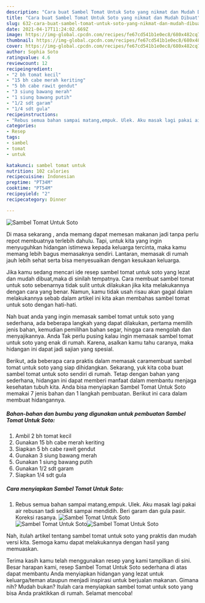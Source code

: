```yaml
---
description: "Cara buat Sambel Tomat Untuk Soto yang nikmat dan Mudah Dibuat"
title: "Cara buat Sambel Tomat Untuk Soto yang nikmat dan Mudah Dibuat"
slug: 632-cara-buat-sambel-tomat-untuk-soto-yang-nikmat-dan-mudah-dibuat
date: 2021-04-17T11:24:02.669Z
image: https://img-global.cpcdn.com/recipes/fe67cd541b1e0ec8/680x482cq70/sambel-tomat-untuk-soto-foto-resep-utama.jpg
thumbnail: https://img-global.cpcdn.com/recipes/fe67cd541b1e0ec8/680x482cq70/sambel-tomat-untuk-soto-foto-resep-utama.jpg
cover: https://img-global.cpcdn.com/recipes/fe67cd541b1e0ec8/680x482cq70/sambel-tomat-untuk-soto-foto-resep-utama.jpg
author: Sophia Soto
ratingvalue: 4.6
reviewcount: 12
recipeingredient:
- "2 bh tomat kecil"
- "15 bh cabe merah keriting"
- "5 bh cabe rawit gendut"
- "3 siung bawang merah"
- "1 siung bawang putih"
- "1/2 sdt garam"
- "1/4 sdt gula"
recipeinstructions:
- "Rebus semua bahan sampai matang,empuk. Ulek. Aku masak lagi pakai air rebusan tadi sedikit sampai mendidih. Beri garam dan gula pasir. Koreksi rasanya."
categories:
- Resep
tags:
- sambel
- tomat
- untuk

katakunci: sambel tomat untuk 
nutrition: 102 calories
recipecuisine: Indonesian
preptime: "PT34M"
cooktime: "PT54M"
recipeyield: "2"
recipecategory: Dinner

---
```



![Sambel Tomat Untuk Soto](https://img-global.cpcdn.com/recipes/fe67cd541b1e0ec8/680x482cq70/sambel-tomat-untuk-soto-foto-resep-utama.jpg)

Di masa  sekarang , anda memang dapat memesan makanan jadi tanpa perlu repot membuatnya terlebih dahulu. Tapi, untuk kita yang ingin menyuguhkan hidangan istimewa kepada keluarga tercinta, maka kamu memang lebih bagus memasaknya sendiri. Lantaran, memasak di rumah jauh lebih sehat serta bisa menyesuaikan dengan kesukaan keluarga.

Jika kamu sedang mencari ide resep sambel tomat untuk soto yang lezat dan mudah dibuat,maka di sinilah tempatnya. Cara membuat sambel tomat untuk soto  sebenarnya tidak sulit untuk dilakukan jika kita melakukannya dengan cara yang benar. Namun, kamu tidak usah risau akan gagal dalam melakukannya 
sebab dalam artikel ini kita akan membahas sambel tomat untuk soto dengan hati-hati.  



Nah buat anda yang ingin memasak sambel tomat untuk soto yang sederhana, ada beberapa langkah yang dapat dilakukan, pertama memilih jenis bahan, kemudian pemilihan bahan segar, hingga cara mengolah dan menyajikannya. Anda Tak perlu pusing kalau ingin memasak sambel tomat untuk soto yang enak di rumah. Karena, asalkan kamu  tahu caranya, maka hidangan ini dapat jadi sajian yang spesial.

Berikut, ada beberapa cara praktis  dalam memasak caramembuat sambel tomat untuk soto yang siap dihidangkan. Sekarang, yuk kita coba buat sambel tomat untuk soto sendiri di rumah. Tetap dengan bahan yang sederhana, hidangan ini dapat memberi manfaat dalam membantu menjaga kesehatan tubuh kita. Anda bisa menyiapkan Sambel Tomat Untuk Soto memakai 7 jenis bahan dan 1 langkah pembuatan. Berikut ini cara dalam membuat hidangannya.

<!--inarticleads1-->

##### Bahan-bahan dan bumbu yang digunakan untuk pembuatan Sambel Tomat Untuk Soto:

1. Ambil 2 bh tomat kecil
1. Gunakan 15 bh cabe merah keriting
1. Siapkan 5 bh cabe rawit gendut
1. Gunakan 3 siung bawang merah
1. Gunakan 1 siung bawang putih
1. Gunakan 1/2 sdt garam
1. Siapkan 1/4 sdt gula




<!--inarticleads2-->

##### Cara menyiapkan Sambel Tomat Untuk Soto:

1. Rebus semua bahan sampai matang,empuk. Ulek. Aku masak lagi pakai air rebusan tadi sedikit sampai mendidih. Beri garam dan gula pasir. Koreksi rasanya.
<img src="https://img-global.cpcdn.com/steps/a35a3040722963ee/160x128cq70/sambel-tomat-untuk-soto-langkah-memasak-1-foto.jpg" alt="Sambel Tomat Untuk Soto"><img src="https://img-global.cpcdn.com/steps/8b29bf0f1b2c7c0c/160x128cq70/sambel-tomat-untuk-soto-langkah-memasak-1-foto.jpg" alt="Sambel Tomat Untuk Soto"><img src="https://img-global.cpcdn.com/steps/b5d3fc64538cbc36/160x128cq70/sambel-tomat-untuk-soto-langkah-memasak-1-foto.jpg" alt="Sambel Tomat Untuk Soto">



Nah, itulah artikel tentang  sambel tomat untuk soto  yang praktis dan mudah versi kita. Semoga kamu dapat melakukannya dengan hasil yang memuaskan. 

Terima kasih kamu telah menggunakan resep yang kami tampilkan di sini. Besar harapan kami, resep  Sambel Tomat Untuk Soto sederhana di atas dapat membantu Anda menyiapkan hidangan yang lezat untuk keluarga/teman ataupun menjadi inspirasi untuk berjualan makanan. Gimana nih? Mudah bukan? Itulah cara menyiapkan sambel tomat untuk soto yang bisa Anda praktikkan di rumah. Selamat mencoba!

